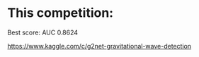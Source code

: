 # This competition:

Best score: AUC 0.8624

https://www.kaggle.com/c/g2net-gravitational-wave-detection
